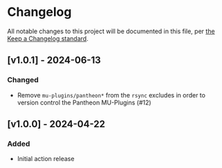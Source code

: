 # Changelog

All notable changes to this project will be documented in this file, per [the Keep a Changelog standard](http://keepachangelog.com/).

## [v1.0.1] - 2024-06-13

### Changed

- Remove `mu-plugins/pantheon*` from the `rsync` excludes in order to version control the Pantheon MU-Plugins (#12)

## [v1.0.0] - 2024-04-22

### Added

- Initial action release